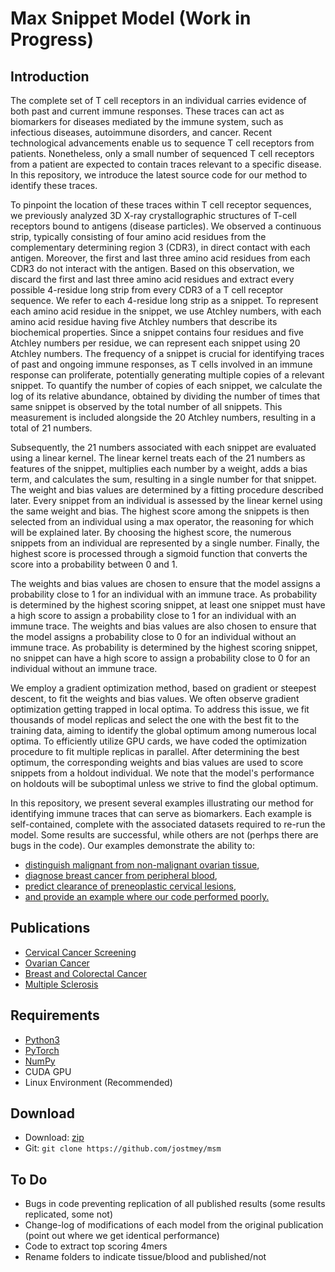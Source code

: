 # Max Snippet Model (Work in Progress) 

## Introduction
The complete set of T cell receptors in an individual carries evidence of both past and current immune responses. These traces can act as biomarkers for diseases mediated by the immune system, such as infectious diseases, autoimmune disorders, and cancer. Recent technological advancements enable us to sequence T cell receptors from patients. Nonetheless, only a small number of sequenced T cell receptors from a patient are expected to contain traces relevant to a specific disease. In this repository, we introduce the latest source code for our method to identify these traces.

To pinpoint the location of these traces within T cell receptor sequences, we previously analyzed 3D X-ray crystallographic structures of T-cell receptors bound to antigens (disease particles). We observed a continuous strip, typically consisting of four amino acid residues from the complementary determining region 3 (CDR3), in direct contact with each antigen. Moreover, the first and last three amino acid residues from each CDR3 do not interact with the antigen. Based on this observation, we discard the first and last three amino acid residues and extract every possible 4-residue long strip from every CDR3 of a T cell receptor sequence. We refer to each 4-residue long strip as a snippet. To represent each amino acid residue in the snippet, we use Atchley numbers, with each amino acid residue having five Atchley numbers that describe its biochemical properties. Since a snippet contains four residues and five Atchley numbers per residue, we can represent each snippet using 20 Atchley numbers. The frequency of a snippet is crucial for identifying traces of past and ongoing immune responses, as T cells involved in an immune response can proliferate, potentially generating multiple copies of a relevant snippet. To quantify the number of copies of each snippet, we calculate the log of its relative abundance, obtained by dividing the number of times that same snippet is observed by the total number of all snippets. This measurement is included alongside the 20 Atchley numbers, resulting in a total of 21 numbers.

Subsequently, the 21 numbers associated with each snippet are evaluated using a linear kernel. The linear kernel treats each of the 21 numbers as features of the snippet, multiplies each number by a weight, adds a bias term, and calculates the sum, resulting in a single number for that snippet. The weight and bias values are determined by a fitting procedure described later. Every snippet from an individual is assessed by the linear kernel using the same weight and bias. The highest score among the snippets is then selected from an individual using a max operator, the reasoning for which will be explained later. By choosing the highest score, the numerous snippets from an individual are represented by a single number. Finally, the highest score is processed through a sigmoid function that converts the score into a probability between 0 and 1.

The weights and bias values are chosen to ensure that the model assigns a probability close to 1 for an individual with an immune trace. As probability is determined by the highest scoring snippet, at least one snippet must have a high score to assign a probability close to 1 for an individual with an immune trace. The weights and bias values are also chosen to ensure that the model assigns a probability close to 0 for an individual without an immune trace. As probability is determined by the highest scoring snippet, no snippet can have a high score to assign a probability close to 0 for an individual without an immune trace.

We employ a gradient optimization method, based on gradient or steepest descent, to fit the weights and bias values. We often observe gradient optimization getting trapped in local optima. To address this issue, we fit thousands of model replicas and select the one with the best fit to the training data, aiming to identify the global optimum among numerous local optima. To efficiently utilize GPU cards, we have coded the optimization procedure to fit multiple replicas in parallel. After determining the best optimum, the corresponding weights and bias values are used to score snippets from a holdout individual. We note that the model's performance on holdouts will be suboptimal unless we strive to find the global optimum.

In this repository, we present several examples illustrating our method for identifying immune traces that can serve as biomarkers. Each example is self-contained, complete with the associated datasets required to re-run the model. Some results are successful, while others are not (perhps there are bugs in the code). Our examples demonstrate the ability to:
* [distinguish malignant from non-malignant ovarian tissue](ovarian-cancer),
* [diagnose breast cancer from peripheral blood](breast-cancer),
* [predict clearance of preneoplastic cervical lesions](cervical-cancer),
* [and provide an example where our code performed poorly.](colorectal-cancer)

## Publications
* [Cervical Cancer Screening](https://www.ncbi.nlm.nih.gov/pmc/articles/PMC8050337/)
* [Ovarian Cancer](https://www.ncbi.nlm.nih.gov/pmc/articles/PMC7058380/)
* [Breast and Colorectal Cancer](https://www.ncbi.nlm.nih.gov/pmc/articles/PMC6445742/)
* [Multiple Sclerosis](https://www.ncbi.nlm.nih.gov/pmc/articles/PMC5588725/)

## Requirements
* [Python3](https://www.python.org/)
* [PyTorch](https://pytorch.org//)
* [NumPy](http://www.numpy.org/)
* CUDA GPU
* Linux Environment (Recommended)

## Download
* Download: [zip](https://github.com/jostmey/msm/zipball/master)
* Git: `git clone https://github.com/jostmey/msm`

## To Do
* Bugs in code preventing replication of all published results (some results replicated, some not)
* Change-log of modifications of each model from the original publication (point out where we get identical performance)
* Code to extract top scoring 4mers
* Rename folders to indicate tissue/blood and published/not
